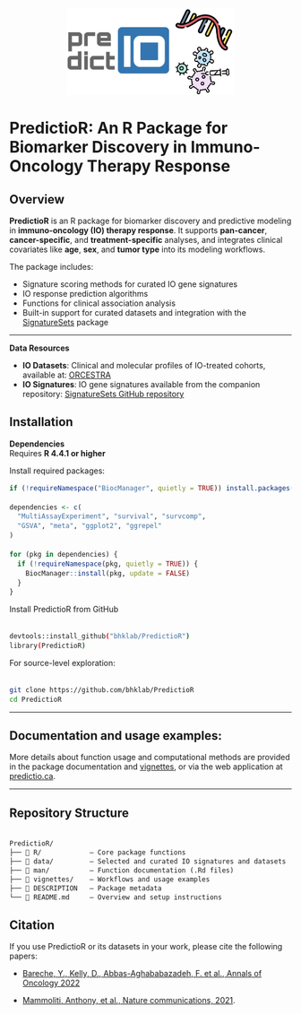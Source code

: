 <p align="center">
  <img width="300" src="vignettes/SignatureSets_Logo.jpg">
</p>


# PredictioR: An R Package for Biomarker Discovery in Immuno-Oncology Therapy Response

## Overview

**PredictioR** is an R package for biomarker discovery and predictive modeling in **immuno-oncology (IO) therapy response**. It supports **pan-cancer**, **cancer-specific**, and **treatment-specific** analyses, and integrates clinical covariates like **age**, **sex**, and **tumor type** into its modeling workflows.

The package includes:
- Signature scoring methods for curated IO gene signatures  
- IO response prediction algorithms  
- Functions for clinical association analysis  
- Built-in support for curated datasets and integration with the [SignatureSets](https://github.com/bhklab/SignatureSets) package

---

**Data Resources**
- **IO Datasets**: Clinical and molecular profiles of IO-treated cohorts, available at: [ORCESTRA](https://www.orcestra.ca/clinical_icb)  
- **IO Signatures**: IO gene signatures available from the companion repository: [SignatureSets GitHub repository](https://github.com/bhklab/SignatureSets)


## Installation
                                                                 
**Dependencies**  
Requires **R 4.4.1 or higher**

Install required packages:

```r
if (!requireNamespace("BiocManager", quietly = TRUE)) install.packages("BiocManager")

dependencies <- c(
  "MultiAssayExperiment", "survival", "survcomp",
  "GSVA", "meta", "ggplot2", "ggrepel"
)

for (pkg in dependencies) {
  if (!requireNamespace(pkg, quietly = TRUE)) {
    BiocManager::install(pkg, update = FALSE)
  }
}

```

Install PredictioR from GitHub

``` bash

devtools::install_github("bhklab/PredictioR")
library(PredictioR) 

```

For source-level exploration:

``` bash

git clone https://github.com/bhklab/PredictioR
cd PredictioR

```
---

## Documentation and usage examples:

More details about function usage and computational methods are provided in the package documentation and [vignettes](https://github.com/bhklab/PredictioR/blob/main/vignettes/PredictioR.Rmd), or via the web application at [predictio.ca](https://predictio.ca/).

---

## Repository Structure

```plaintext

PredictioR/
├── 📁 R/            – Core package functions
├── 📁 data/         – Selected and curated IO signatures and datasets
├── 📁 man/          – Function documentation (.Rd files)
├── 📁 vignettes/    – Workflows and usage examples
├── 📄 DESCRIPTION   – Package metadata
└── 📄 README.md     – Overview and setup instructions

```

## Citation
                                                                  
If you use PredictioR or its datasets in your work, please cite the following papers:                                                                  
- [Bareche, Y., Kelly, D., Abbas-Aghababazadeh, F. et al., Annals of Oncology 2022](https://pubmed.ncbi.nlm.nih.gov/36055464/)
                                                                      
- [Mammoliti, Anthony, et al., Nature communications, 2021](https://pubmed.ncbi.nlm.nih.gov/34608132/).

